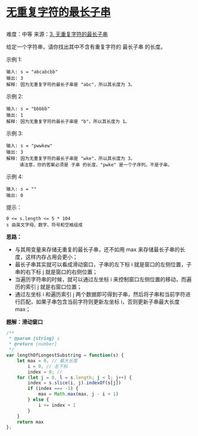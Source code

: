 # [无重复字符的最长子串](https://github.com/Bulandent/js-leetcode-2021/issues/6)

## 

难度：中等
来源：[3. 无重复字符的最长子串](https://leetcode-cn.com/problems/longest-substring-without-repeating-characters)

给定一个字符串，请你找出其中不含有重复字符的 最长子串 的长度。

示例 1:

```
输入: s = "abcabcbb"
输出: 3 
解释: 因为无重复字符的最长子串是 "abc"，所以其长度为 3。
```

示例 2:

```
输入: s = "bbbbb"
输出: 1
解释: 因为无重复字符的最长子串是 "b"，所以其长度为 1。
```

示例 3:

```
输入: s = "pwwkew"
输出: 3
解释: 因为无重复字符的最长子串是 "wke"，所以其长度为 3。
     请注意，你的答案必须是 子串 的长度，"pwke" 是一个子序列，不是子串。
```

示例 4:

```
输入: s = ""
输出: 0
```

提示：

```
0 <= s.length <= 5 * 104
s 由英文字母、数字、符号和空格组成
```

**思路：**

- 与其用变量来存储无重复的最长子串，还不如用 max 来存储最长子串的长度，这样内存占用会更小；
- 最长子串其实就可以看成滑动窗口，子串的左下标 i 就是窗口的左侧位置，子串的右下标 j 就是窗口的右侧位置；
- 当遍历字符串的时候，就可以通过左坐标 i 来控制窗口左侧位置的移动，而遍历的索引 j 就是右窗口位置；
- 通过左坐标 i 和遍历索引 j 两个数据即可得到子串，然后将子串和当前字符进行匹配，如果子串包含当前字符则更新左坐标 i，否则更新子串最大长度 max；

**题解：滑动窗口**

```js
/**
 * @param {string} s
 * @return {number}
 */
var lengthOfLongestSubstring = function(s) {
    let max = 0, // 最大长度
        i = 0, // 左下标
        index = 0; // 
    for (let j = 0, l = s.length; j < l; j++) {
        index = s.slice(i, j).indexOf(s[j])
        if (index === -1) {
            max = Math.max(max, j - i + 1)
        } else {
            i += index + 1
        }
    }
    return max
};
```